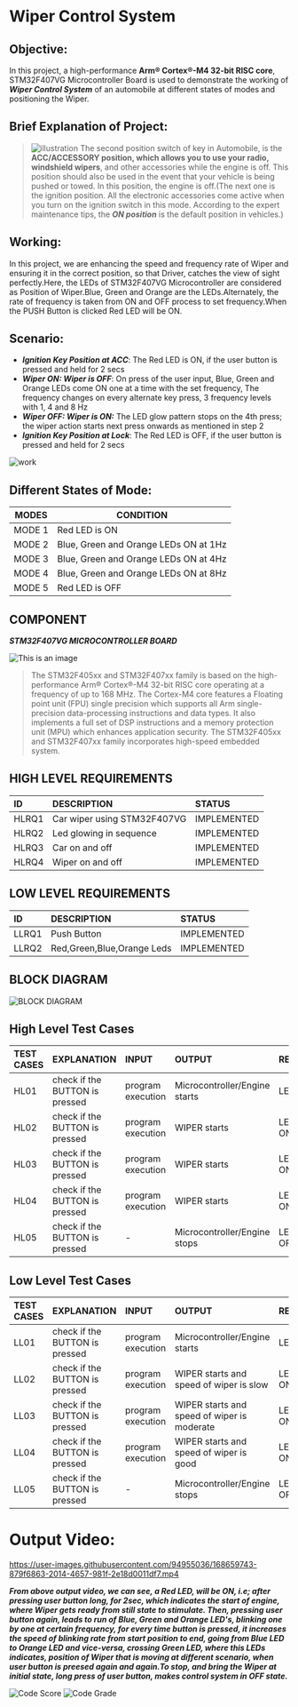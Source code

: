 # Wiper Control System
## Objective:
In this project, a high-performance **Arm® Cortex®-M4 32-bit RISC core**, STM32F407VG Microcontroller Board is used to demonstrate the working of ***Wiper Control System*** of an automobile at different states of modes and positioning the Wiper.
## Brief Explanation of Project:
>![illustration](https://user-images.githubusercontent.com/94955036/168634920-deb273a9-1d9f-4ab3-9c79-b9e6bf49c969.png)
>The second position switch of key in Automobile, is the **ACC/ACCESSORY position, which allows you to use your radio, windshield wipers**, and other accessories while the engine is off. This position should also be used in the event that your vehicle is being pushed or towed. In this position, the engine is off.(The next one is the ignition position. All the electronic accessories come active when you turn on the ignition switch in this mode. According to the expert maintenance tips, the ***ON position*** is the default position in vehicles.)
## Working:
In this project, we are enhancing the speed and frequency rate of Wiper and ensuring it in the correct position, so that Driver, catches the view of sight perfectly.Here, the LEDs of STM32F407VG Microcontroller are considered as Position of Wiper.Blue, Green and Orange are the LEDs.Alternately, the rate of frequency is taken from ON and OFF process to set frequency.When the PUSH Button is clicked Red LED will be ON.
## Scenario:
- ***Ignition Key Position at ACC***: The Red LED is ON, if the user button is pressed and held for 2 secs
- ***Wiper ON: Wiper is OFF***: On press of the user input, Blue, Green and Orange LEDs come ON one at a time with the set frequency, The frequency changes on every alternate key press, 3 frequency levels with 1, 4 and 8 Hz
- ***Wiper OFF: Wiper is ON:*** The LED glow pattern stops on the 4th press; the wiper action starts next press onwards as mentioned in step 2
- ***Ignition Key Position at Lock***: The Red LED is OFF, if the user button is pressed and held for 2 secs

![work](https://user-images.githubusercontent.com/94955036/168655361-950b9164-23a7-47c9-939b-50ecc89e0a71.png)

## Different States of Mode:
| MODES  | CONDITION |
| ------------- | ------------- |
| MODE 1  |  Red LED is ON |
| MODE 2  |  Blue, Green and Orange LEDs ON at 1Hz  |
| MODE 3  |  Blue, Green and Orange LEDs ON at 4Hz   |
| MODE 4  |  Blue, Green and Orange LEDs ON at 8Hz   |
| MODE 5  |  Red LED is OFF |

## COMPONENT
***STM32F407VG MICROCONTROLLER BOARD***

![This is an image](https://robu.in/wp-content/uploads/2018/07/STM32F407-Discovery-Kit-for-STM32F407Robu-2.jpg)

>The STM32F405xx and STM32F407xx family is based on the high-performance Arm® Cortex®-M4 32-bit RISC core operating at a frequency of up to 168 MHz.
The Cortex-M4 core features a Floating point unit (FPU) single precision which supports all Arm single-precision data-processing instructions and data types. 
It also implements a full set of DSP instructions and a memory protection unit (MPU) which enhances application security. 
The STM32F405xx and STM32F407xx family incorporates high-speed embedded system.


## HIGH LEVEL REQUIREMENTS
|ID|DESCRIPTION|STATUS|
|:--|:----------|:-----|
|HLRQ1|Car wiper using STM32F407VG|IMPLEMENTED|
|HLRQ2|Led glowing in sequence|IMPLEMENTED|
|HLRQ3|Car on and off|IMPLEMENTED|
|HLRQ4|Wiper on and off|IMPLEMENTED|

## LOW LEVEL REQUIREMENTS
|ID|DESCRIPTION|STATUS|
|:--|:----------|:-----|
|LLRQ1|Push Button|IMPLEMENTED|
|LLRQ2|Red,Green,Blue,Orange Leds|IMPLEMENTED| 

## BLOCK DIAGRAM
![BLOCK DIAGRAM](https://user-images.githubusercontent.com/94955036/168512298-81fc8a9d-74ba-424b-9510-a5de305e2701.png)

## High Level Test Cases
|TEST CASES| EXPLANATION |INPUT| OUTPUT|RESULT| STATE |
| :-----|:-----------|:------------|:------------|:------------|:------------|
|HL01|check if the BUTTON is pressed|program execution|Microcontroller/Engine starts|LED ON(RED)| PASS|
|HL02|check if the BUTTON is pressed|program execution|	WIPER starts|LED ON(BLUE)| PASS|
|HL03|check if the BUTTON is pressed|program execution|	WIPER starts|LED ON(GREEN)| PASS|
|HL04|check if the BUTTON is pressed|program execution|	WIPER starts|LED ON(ORANGE)| PASS|
|HL05|check if the BUTTON is pressed|-|Microcontroller/Engine stops|LED TURNED OFF| PASS|

## Low Level Test Cases

|TEST CASES| EXPLANATION |INPUT| OUTPUT| RESULT |STATE |
| :-----|:-----------|:------------|:------------|:------------|:------------|
|LL01|check if the BUTTON is pressed|program execution|Microcontroller/Engine starts|LED ON(RED)| PASS|
|LL02|check if the BUTTON is pressed|program execution|WIPER starts and speed of wiper is slow	|LED ON(BLUE)| PASS|
|LL03|check if the BUTTON is pressed|program execution|WIPER starts and speed of wiper is moderate	|LED ON(GREEN)| PASS|
|LL04|check if the BUTTON is pressed|program execution|WIPER starts and speed of wiper is good|LED ON(ORANGE)| PASS|
|LL05|check if the BUTTON is pressed|-|Microcontroller/Engine stops|LED TURNED OFF| PASS|

# Output Video:


https://user-images.githubusercontent.com/94955036/168659743-879f6863-2014-4657-981f-2e18d0011df7.mp4

***From above output video, we can see, a Red LED, will be ON, i.e; after pressing user button long, for 2sec, which indicates the start of engine, where Wiper gets ready from still state to stimulate. Then, pressing user button again, leads to run of Blue, Green and Orange LED's, blinking one by one at certain frequency, for every time button is pressed, it increases the speed of blinking rate from start position to end, going from Blue LED to Orange LED and vice-versa, crossing Green LED, where this LEDs indicates, position of Wiper that is moving at different scenario, when user button is preesed again and again.To stop, and bring the Wiper at initial state, long press of user button, makes control system in OFF state.***

![Code Score](https://api.codiga.io/project/33440/score/svg)
![Code Grade](https://api.codiga.io/project/33440/status/svg)
